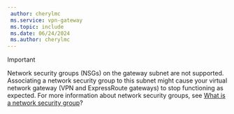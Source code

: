```yaml
---
 author: cherylmc
 ms.service: vpn-gateway
 ms.topic: include
 ms.date: 06/24/2024
 ms.author: cherylmc
---
```

> [!IMPORTANT]
> Network security groups (NSGs) on the gateway subnet are not supported. Associating a network security group to this subnet might cause your virtual network gateway (VPN and ExpressRoute gateways) to stop functioning as expected. For more information about network security groups, see [What is a network security group](/azure/virtual-network/network-security-groups-overview)?